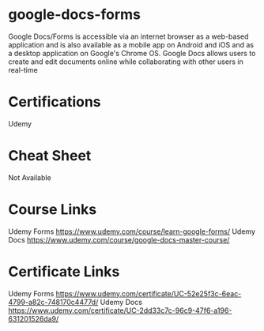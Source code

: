 # google-docs-forms

Google Docs/Forms is accessible via an internet browser as a web-based application and is also available as a mobile app on Android and iOS and as a desktop application on Google's Chrome OS. Google Docs allows users to create and edit documents online while collaborating with other users in real-time
# Certifications

Udemy

# Cheat Sheet
Not
Available

# Course Links

Udemy Forms
https://www.udemy.com/course/learn-google-forms/
Udemy Docs
https://www.udemy.com/course/google-docs-master-course/
# Certificate Links

Udemy Forms
https://www.udemy.com/certificate/UC-52e25f3c-6eac-4799-a82c-748170c4477d/
Udemy Docs
https://www.udemy.com/certificate/UC-2dd33c7c-96c9-47f6-a196-631201526da9/
